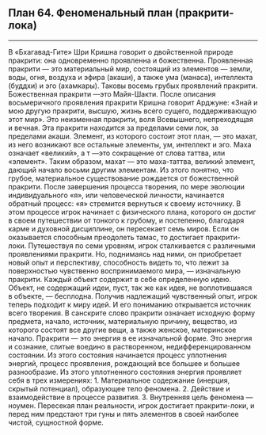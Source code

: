## План 64. Феноменальный план (пракрити-лока)


---
В «Бхагавад-Гите» Шри Кришна говорит о двойственной природе пракрити: она одновременно проявленна и божественна. Проявленная пракрити — это материальный мир, состоящий из элементов — земли, воды, огня, воздуха и эфира (акаши), а также ума (манаса), интеллекта (буддхи) и эго (ахамкары). Таковы восемь грубых проявлений пракрити. Божественная пракрити —это Майя-Шакти. После описания восьмеричного проявления пракрити Кришна говорит Арджуне: «Знай и мою другую пракрити, высшую, жизнь всего сущего, поддерживающую этот мир». Это неизменная пракрити, воля Всевышнего, непреходящая и вечная. Эта пракрити находится за пределами семи лок, за пределами акаши. Элемент, из которого состоит этот план, — это махат, из него возникают все остальные элементы, ум, интеллект и эго. Маха означает «великий», а т —это сокращение от слова таттва, или «элемент». Таким образом, махат — это маха-таттва, великий элемент, дающий начало восьми другим элементам. Из этого понятно, что грубое, материальное существование рождается от божественной пракрити. После завершения процесса творения, по мере эволюции индивидуального «я», или человеческой личности, начинается обратный процесс: «я» стремится вернуться к своему источнику. В этом процессе игрок начинает с физического плана, которого он достиг в своем путешествии от тонкого к грубому, и постепенно, благодаря карме и духовной дисциплине, он пересекает семь миров. Если он оказывается способным преодолеть тамас, то достигает пракрити-локи. Путешествуя по семи уровням, игрок сталкивается с различными проявлениями пракрити. Но, поднимаясь над ними, он приобретает новый опыт и перспективу, способность видеть то, что лежит за поверхностью чувственно воспринимаемого мира, — изначальную пракрити. Каждый объект содержит в себе определенную идею. Объект, не содержащий идеи, пуст, так же как идея, не воплотившаяся в объекте, — бесплодна. Получив надлежащий чувственный опыт, игрок теперь подходит к миру идей. И его пониманию открывается источник всего творения. В санскрите слово пракрити означает исходную форму предмета, начало, источник, материальную причину, вещество, из которого состоят все другие вещи, а также женское, материнское начало. Пракрити — это энергия в ее изначальной форме. Это энергия и сознание, слитые воедино в растворенном, недифференцированном состоянии. Из этого состояния начинается процесс уплотнения энергий, процесс проявления, рождающий все большее и большее разнообразие. Из этого уплотненного состояния энергия проявляет себя в трех измерениях: 1. Материальное содержание (инерция, скрытый потенциал), образующее тело феномена. 2. Действие и взаимодействие в процессе развития. 3. Внутренняя цель феномена — ноумен. Пересекая план реальности, игрок достигает пракрити-локи, и перед ним предстают три гуны и пять элементов в своей наиболее чистой, сущностной форме.
